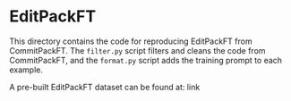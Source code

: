 # EditPackFT

This directory contains the code for reproducing EditPackFT from CommitPackFT.
The `filter.py` script filters and cleans the code from CommitPackFT,
and the `format.py` script adds the training prompt to each example.

A pre-built EditPackFT dataset can be found at: link

